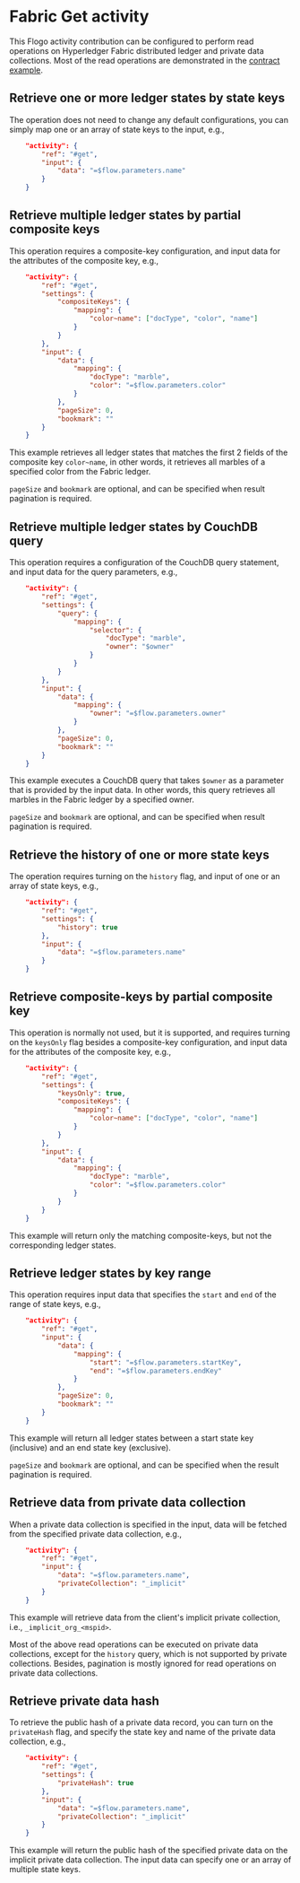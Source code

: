 # Fabric Get activity

This Flogo activity contribution can be configured to perform read operations on Hyperledger Fabric distributed ledger and private data collections. Most of the read operations are demonstrated in the [contract example](../../contract).

## Retrieve one or more ledger states by state keys

The operation does not need to change any default configurations, you can simply map one or an array of state keys to the input, e.g.,

```json
    "activity": {
        "ref": "#get",
        "input": {
            "data": "=$flow.parameters.name"
        }
    }
```

## Retrieve multiple ledger states by partial composite keys

This operation requires a composite-key configuration, and input data for the attributes of the composite key, e.g.,

```json
    "activity": {
        "ref": "#get",
        "settings": {
            "compositeKeys": {
                "mapping": {
                    "color~name": ["docType", "color", "name"]
                }
            }
        },
        "input": {
            "data": {
                "mapping": {
                    "docType": "marble",
                    "color": "=$flow.parameters.color"
                }
            },
            "pageSize": 0,
            "bookmark": ""
        }
    }
```

This example retrieves all ledger states that matches the first 2 fields of the composite key `color~name`, in other words, it retrieves all marbles of a specified color from the Fabric ledger.

`pageSize` and `bookmark` are optional, and can be specified when result pagination is required.

## Retrieve multiple ledger states by CouchDB query

This operation requires a configuration of the CouchDB query statement, and input data for the query parameters, e.g.,

```json
    "activity": {
        "ref": "#get",
        "settings": {
            "query": {
                "mapping": {
                    "selector": {
                        "docType": "marble",
                        "owner": "$owner"
                    }
                }
            }
        },
        "input": {
            "data": {
                "mapping": {
                    "owner": "=$flow.parameters.owner"
                }
            },
            "pageSize": 0,
            "bookmark": ""
        }
    }
```

This example executes a CouchDB query that takes `$owner` as a parameter that is provided by the input data. In other words, this query retrieves all marbles in the Fabric ledger by a specified owner.

`pageSize` and `bookmark` are optional, and can be specified when result pagination is required.

## Retrieve the history of one or more state keys

The operation requires turning on the `history` flag, and input of one or an array of state keys, e.g.,

```json
    "activity": {
        "ref": "#get",
        "settings": {
            "history": true
        },
        "input": {
            "data": "=$flow.parameters.name"
        }
    }
```

## Retrieve composite-keys by partial composite key

This operation is normally not used, but it is supported, and requires turning on the `keysOnly` flag besides a composite-key configuration, and input data for the attributes of the composite key, e.g.,

```json
    "activity": {
        "ref": "#get",
        "settings": {
            "keysOnly": true,
            "compositeKeys": {
                "mapping": {
                    "color~name": ["docType", "color", "name"]
                }
            }
        },
        "input": {
            "data": {
                "mapping": {
                    "docType": "marble",
                    "color": "=$flow.parameters.color"
                }
            }
        }
    }
```

This example will return only the matching composite-keys, but not the corresponding ledger states.

## Retrieve ledger states by key range

This operation requires input data that specifies the `start` and `end` of the range of state keys, e.g.,

```json
    "activity": {
        "ref": "#get",
        "input": {
            "data": {
                "mapping": {
                    "start": "=$flow.parameters.startKey",
                    "end": "=$flow.parameters.endKey"
                }
            },
            "pageSize": 0,
            "bookmark": ""
        }
    }
```

This example will return all ledger states between a start state key (inclusive) and an end state key (exclusive).

`pageSize` and `bookmark` are optional, and can be specified when the result pagination is required.

## Retrieve data from private data collection

When a private data collection is specified in the input, data will be fetched from the specified private data collection, e.g.,

```json
    "activity": {
        "ref": "#get",
        "input": {
            "data": "=$flow.parameters.name",
            "privateCollection": "_implicit"
        }
    }
```

This example will retrieve data from the client's implicit private collection, i.e., `_implicit_org_<mspid>`.

Most of the above read operations can be executed on private data collections, except for the `history` query, which is not supported by private collections. Besides, pagination is mostly ignored for read operations on private data collections.

## Retrieve private data hash

To retrieve the public hash of a private data record, you can turn on the `privateHash` flag, and specify the state key and name of the private data collection, e.g.,

```json
    "activity": {
        "ref": "#get",
        "settings": {
            "privateHash": true
        },
        "input": {
            "data": "=$flow.parameters.name",
            "privateCollection": "_implicit"
        }
    }
```

This example will return the public hash of the specified private data on the implicit private data collection. The input data can specify one or an array of multiple state keys.
